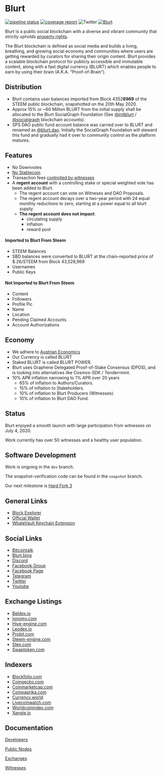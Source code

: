 # Blurt

[![pipeline status](https://gitlab.com/blurt/blurt/badges/dev/pipeline.svg)](https://gitlab.com/blurt/blurt/-/commits/dev)
[![coverage report](https://gitlab.com/blurt/blurt/badges/dev/coverage.svg)](https://gitlab.com/blurt/blurt/-/commits/dev)
![Twitter](https://img.shields.io/twitter/url?style=social&url=https%3A%2F%2Ftwitter.com%2FBlurtOfficial)
[![Blurt](https://img.shields.io/badge/-Blurt-red)](https://blurt.blog)

Blurt is a public social blockchain with a diverse and vibrant community that strictly upholds [property rights](https://twitter.com/cz_binance/status/1236373815447506945?s=20).

The Blurt blockchain is defined as social media and builds a living, breathing, and growing social economy and communities where users are getting rewarded by curators for sharing their origin content. Blurt provides a scalable blockchain protocol for publicly accessible and immutable content, along with a fast digital currency (BLURT) which enables people to earn by using their brain (A.K.A. “Proof-of-Brain”).

## Distribution
*  Blurt contains user balances imported from Block 4352**6969** of the STEEM public blockchain, snapshotted on the 20th May 2020. 
*  Approx 15% or ~60 Million BLURT from the initial supply shall be allocated to the Blurt SocialGraph Foundation (See [@initblurt](https://blocks.blurtwallet.com/#/@initblurt) / [@socialgraph](https://blocks.blurtwallet.com/#/@socialgraph) blockchain accounts).
*  SPS DAO public fund account balance was carried over to BLURT and renamed as [@blurt.dao](https://blocks.blurtwallet.com/#/@blurt.dao). Initially the SocialGraph Foundation will steward this fund and gradually had it over to community control as the platform matures.

## Features
* No Downvotes
* [No Stablecoin](https://blurt.world/blurt/@jacobgadikian/blurt-has-no-dollar-stablecoin-why)
* Transaction fees [controlled by witnesses](https://blurt.world/blurt/@jacobgadikian/witnesses-control-fees-on-blurt)
* A **regent account** with a controlling stake or special weighted vote has been added to Blurt. 
  * The regent account can vote on Witneses and DAO Proposals.
  * The regent account decays over a two-year period with 24 equal monthly reductions to zero, starting at a power equal to all blurt supply. 
  * **The regent account does not impact**:
    * circulating supply
    * inflation
    * reward pool
    
#### Imported to Blurt From Steem
  * STEEM Balances
  * SBD balances were converted to BLURT at the chain-reported price of $.26/STEEM from Block 43,526,969
  * Usernames
  * Public Keys
  
#### Not Imported to Blurt From Steem
  * Content
  * Followers
  * Profile Pic
  * Name
  * Location
  * Pending Claimed Accounts
  * Account Authorizations

## Economy
* We adhere to [Austrian Economics](https://mises.org/profile/murray-n-rothbard)
* Our Currency is called BLURT
* Staked BLURT is called BLURT POWER.
* Blurt uses Graphene Delegated Proof-of-Stake Consensus (DPOS), and is looking into alternatives like Cosmos-SDK / Tenderrmint.
* 10% APR inflation narrowing to 1% APR over 20 years
    * 65% of inflation to Authors/Curators.
    * 15% of inflation to Stakeholders.
    * 10% of inflation to Blurt Producers (Witnesses).
    * 10% of inflation to Blurt DAO Fund.


## Status
Blurt enjoyed a smooth launch with large participation from witnesses on July 4, 2020.  

Work currently has over 50 witnesses and a healthy user population.

## Software Development
Work is ongoing in the `dev` branch.  

The snapshot-verification code can be found in the `snapshot` branch.  

Our next milestone is [Hard Fork 3](https://gitlab.com/blurt/blurt/-/milestones/2)

## General Links

+ [Block Explorer](https://blocks.blurtwallet.com/#/)
+ [Official Wallet](https://blurtwallet.com/)
+ [WhaleVault Keychain Extension](https://chrome.google.com/webstore/detail/whalevault/hcoigoaekhfajcoingnngmfjdidhmdon?hl=en)

## Social Links

+ [Bitcointalk](https://bitcointalk.org/index.php?topic=5284933.0)
+ [Blurt.blog](https://blurt.blog)
+ [Discord](https://discord.blurt.world)
+ [Facebook Group](https://www.facebook.com/groups/blurtofficial)
+ [Facebook Page](https://www.facebook.com/Blurt-106190134629628)
+ [Telegram](t.me/@blurtofficialchat)
+ [Twitter](https://twitter.com/BlurtOfficial)
+ [Youtube](https://youtube.com/channel/UCuktvTIxkdejKg_xWMz2vlQ)

## Exchange Listings

+ [Beldex.io](https://www.beldex.io/tradeAdvance?pair=BLURT_BTC)
+ [Ionomy.com](https://ionomy.com/en/markets/btc-blurt)
+ [Hive-engine.com](https://hive-engine.com/?p=market&t=BLURT)
+ [Leodex.io](https://leodex.io/market/BLURT)
+ [Probit.com](https://www.probit.com/app/exchange/BLURT-BTC)
+ [Steem-engine.com](https://steem-engine.com/?p=market&t=BLURT)
+ [Stex.com](https://app.stex.com/en/trade/pair/BTC/BLURT/1D)
+ [Swaptoken.com](https://swaptoken.com/)

## Indexers

+ [Blockfolio.com](https://blockfolio.com/coin/BLURT)
+ [Coingecko.com](https://www.coingecko.com/en/coins/blurt)
+ [Coinmarketcap.com](https://coinmarketcap.com/currencies/blurt/)
+ [Coinpaprika.com](https://coinpaprika.com/coin/blurt-blurt/)
+ [Currency.world](https://currency.world/currencies/BLURT)
+ [Livecoinwatch.com](https://www.livecoinwatch.com/price/Blurt-BLURT)
+ [Worldcoinindex.com](https://www.worldcoinindex.com/coin/blurt)
+ [Xangle.io](https://xangle.io/project/BLURT/key-info)

## Documentation

[Developers](doc/devs/README.md)

[Public Nodes](doc/devs/networknodes.md)

[Exchanges](doc/exchanges/README.md)

[Witnesses](doc/witnesses/README.md)
